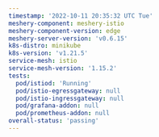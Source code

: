 ```yaml
---
timestamp: '2022-10-11 20:35:32 UTC Tue'
meshery-component: meshery-istio
meshery-component-version: edge
meshery-server-version: 'v0.6.15'
k8s-distro: minikube
k8s-version: 'v1.21.5'
service-mesh: istio
service-mesh-version: '1.15.2'
tests:
  pod/istiod: 'Running'
  pod/istio-egressgateway: null
  pod/istio-ingressgateway: null
  pod/grafana-addon: null
  pod/prometheus-addon: null
overall-status: 'passing'
---
```


